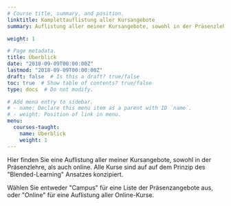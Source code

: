 ```yaml
---
# Course title, summary, and position.
linktitle: Komplettauflistung aller Kursangebote
summary: Auflistung aller meiner Kursangebote, sowohl in der Präsenzlehre, als auch online.

weight: 1

# Page metadata.
title: Überblick
date: "2018-09-09T00:00:00Z"
lastmod: "2018-09-09T00:00:00Z"
draft: false  # Is this a draft? true/false
toc: true  # Show table of contents? true/false
type: docs  # Do not modify.

# Add menu entry to sidebar.
# - name: Declare this menu item as a parent with ID `name`.
# - weight: Position of link in menu.
menu:
  courses-taught:
    name: Überblick
    weight: 1
---
```

Hier finden Sie eine Auflistung aller meiner Kursangebote, sowohl in der Präsenzlehre, als auch online. Alle Kurse sind auf auf dem Prinzip des "Blended-Learning" Ansatzes konzipiert.

Wählen Sie entweder "Campus" für eine Liste der Präsenzangebote aus, oder "Online" für eine Auflistung aller Online-Kurse.
